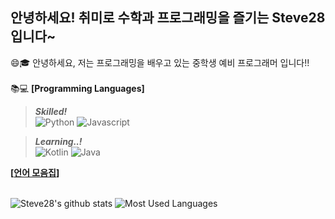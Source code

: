 ## 안녕하세요! 취미로 수학과 프로그래밍을 즐기는 Steve28 입니다~
<!--
[![Solved.ac
프로필](http://mazassumnida.wtf/api/v2/generate_badge?boj=kenis7)](https://solved.ac/kenis7)
-->
😄🎓 안녕하세요, 저는 프로그래밍을 배우고 있는 중학생 예비 프로그래머 입니다!!<br><br>
📚💻 **\[Programming Languages\]** <br>
> _**Skilled!**_ <br>
> ![Python](https://img.shields.io/badge/-Python-007ea7?style=for-the-badge&logo=python&logoColor=fff)
> ![Javascript](https://img.shields.io/badge/-Javascript-cfd34a?style=for-the-badge&logo=javascript&logoColor=000)

> _**Learning..!**_ <br>
> ![Kotlin](https://img.shields.io/badge/-Kotlin-fcb401?style=for-the-badge&logo=kotlin&logoColor=000)
> ![Java](https://img.shields.io/badge/-Java-5382a1?style=for-the-badge&logo=java&logoColor=fff)



**\[[언어 모음집](https://github.com/pl-Steve28-lq/ProgrammingLanguages)\]<br><br>**

![Steve28's github stats](https://github-readme-stats.vercel.app/api?username=pl-Steve28-lq&show_icons=true)
![Most Used Languages](https://github-readme-stats.vercel.app/api/top-langs/?username=pl-Steve28-lq&show_icons=true&title_color=004c97&icon_color=004c97&text_color=434343&bg_color=00000000&cache_seconds=1800&layout=compact)


<!--
**pl-Steve28-lq/pl-Steve28-lq** is a ✨ _special_ ✨ repository because its `README.md` (this file) appears on your GitHub profile.

Here are some ideas to get you started:

- 🔭 I’m currently working on ...
- 🌱 I’m currently learning ...
- 👯 I’m looking to collaborate on ...
- 🤔 I’m looking for help with ...
- 💬 Ask me about ...
- 📫 How to reach me: ...
- 😄 Pronouns: ...
- ⚡ Fun fact: ...
-->
